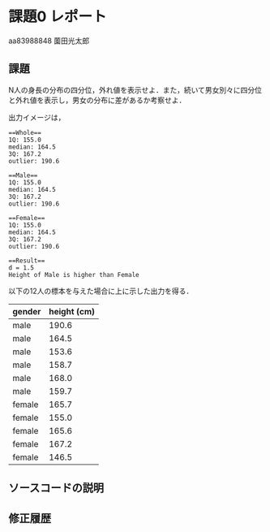 # 課題0 レポート

aa83988848 薗田光太郎

## 課題

N人の身長の分布の四分位，外れ値を表示せよ．また，続いて男女別々に四分位と外れ値を表示し，男女の分布に差があるか考察せよ．

出力イメージは，

```
==Whole== 
1Q: 155.0
median: 164.5
3Q: 167.2
outlier: 190.6

==Male==
1Q: 155.0
median: 164.5
3Q: 167.2
outlier: 190.6

==Female==
1Q: 155.0
median: 164.5
3Q: 167.2
outlier: 190.6

==Result==
d = 1.5
Height of Male is higher than Female
```

以下の12人の標本を与えた場合に上に示した出力を得る．

| gender | height (cm) |
| ------ | ----------- |
|   male |       190.6 |
|   male |       164.5 |
|   male |       153.6 |
|   male |       158.7 |
|   male |       168.0 |
|   male |       159.7 |
| female |       165.7 |
| female |       155.0 |
| female |       165.6 |
| female |       167.2 |
| female |       146.5 |

## ソースコードの説明

## 修正履歴
